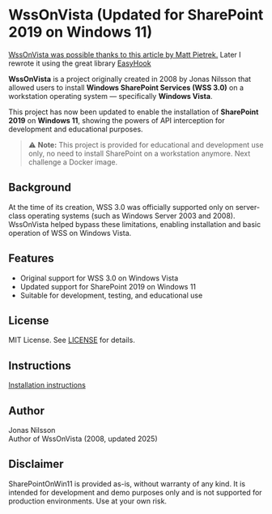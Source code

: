 # WssOnVista (Updated for SharePoint 2019 on Windows 11)

[WssOnVista was possible thanks to this article by Matt Pietrek.](https://learn.microsoft.com/en-us/archive/msdn-magazine/2002/march/inside-windows-an-in-depth-look-into-the-win32-portable-executable-file-format-part-2) Later I rewrote it using the great library [EasyHook](https://easyhook.github.io/)


**WssOnVista** is a project originally created in 2008 by Jonas Nilsson that allowed users to install **Windows SharePoint Services (WSS 3.0)** on a workstation operating system — specifically **Windows Vista**.  

This project has now been updated to enable the installation of **SharePoint 2019** on **Windows 11**, showing the powers of API interception for development and educational purposes.

> ⚠ **Note:** This project is provided for educational and development use only, no need to install SharePoint on a workstation anymore. Next challenge a Docker image.

## Background

At the time of its creation, WSS 3.0 was officially supported only on server-class operating systems (such as Windows Server 2003 and 2008). WssOnVista helped bypass these limitations, enabling installation and basic operation of WSS on Windows Vista.  

## Features

- Original support for WSS 3.0 on Windows Vista
- Updated support for SharePoint 2019 on Windows 11
- Suitable for development, testing, and educational use

## License

MIT License. See [LICENSE](LICENSE.txt) for details.

## Instructions
[Installation instructions](https://github.com/tojonas/SharePointOnWin11/wiki)
## Author

Jonas Nilsson  
Author of WssOnVista (2008, updated 2025)

## Disclaimer

SharePointOnWin11 is provided as-is, without warranty of any kind. It is intended for development and demo purposes only and is not supported for production environments. Use at your own risk.
